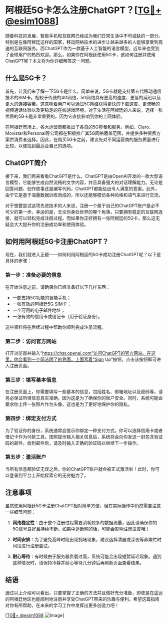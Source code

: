 # 阿根廷5G卡怎么注册ChatGPT？[[TG💪+ @esim1088](https://t.me/s/esim1088)]

随着科技的发展，智能手机和互联网已经成为我们日常生活中不可或缺的一部分。特别是在像阿根廷这样的国家，移动网络技术的进步让越来越多的人能够享受到高速的互联网服务。而ChatGPT作为一款基于人工智能的语言模型，近年来也受到了全球用户的热烈欢迎。那么，如果你在阿根廷使用5G卡，该如何注册并使用ChatGPT呢？本文将为你详细解答这一问题。

## 什么是5G卡？

首先，让我们来了解一下5G卡是什么。简单来说，5G卡就是支持第五代移动通信技术的SIM卡。相较于传统的4G网络，5G网络具有更高的速度、更低的延迟以及更大的连接容量。这意味着用户可以通过5G网络获得更快的下载速度、更流畅的视频通话体验以及更稳定的在线游戏环境。对于生活在阿根廷的人来说，选择一张优质的5G卡是非常重要的，因为它直接影响到你的上网体验。

在阿根廷市场上，各大运营商都推出了各自的5G套餐和服务。例如，Claro、Movistar和Personal等公司都在积极推广其5G网络覆盖范围，并提供多种资费方案供消费者选择。因此，在购买5G卡之前，建议先对不同运营商的服务质量进行比较，以便找到最适合自己的选项。

## ChatGPT简介

接下来，我们再来看看ChatGPT是什么。ChatGPT是由OpenAI开发的一款大型语言模型，它能够生成自然流畅的文字内容，并且具备强大的对话理解能力。无论是回答问题、创作故事还是编写代码，ChatGPT都能给出令人满意的答案。此外，由于它是基于海量数据训练而成的，所以还能够模仿各种风格和语气来进行交流。

对于想要尝试这项先进技术的人来说，注册一个属于自己的ChatGPT账户是必不可少的第一步。幸运的是，无论你身处世界的哪个角落，只要拥有稳定的互联网连接，就可以轻松完成注册过程。而如果你正好拥有一张阿根廷的5G卡，那么这无疑会大大提升你的注册成功率和使用体验。

## 如何用阿根廷5G卡注册ChatGPT？

现在，我们就进入正题——如何利用阿根廷的5G卡成功注册ChatGPT呢？以下是具体的步骤：

### 第一步：准备必要的信息
在开始注册之前，请确保你已经准备好以下几样东西：
- 一部支持5G功能的智能手机；
- 一张有效的阿根廷5G SIM卡；
- 一个可用的电子邮件地址；
- 一张有效的信用卡或借记卡（用于验证身份）。

这些资料将在后续过程中帮助你顺利完成注册流程。

### 第二步：访问官方网站
打开浏览器并输入“https://chat.openai.com”访问ChatGPT的官方网站。在这里，你会看到一个简洁明了的界面，上面写着“Sign Up”按钮。点击该按钮即可进入注册页面。

### 第三步：填写基本信息
在注册页面上，你需要填写一些基本的信息，包括姓名、邮箱地址以及密码等。请务必保证所填信息真实准确，因为这是为了确保你的账户安全。同时，系统可能会要求你上传一张照片作为头像，这也是为了更好地保护你的隐私。

### 第四步：绑定支付方式
为了验证你的身份，系统通常会提示你绑定一种支付方式。你可以选择信用卡或者借记卡作为付款工具。按照提示输入相关信息后，系统将会向你发送一封包含验证码的邮件。收到邮件后，请及时输入正确的验证码以继续下一步操作。

### 第五步：激活账户
当所有信息都验证无误之后，你的ChatGPT账户就会被正式激活啦！此时，你可以登录到平台上开始探索它的无穷魅力了。

## 注意事项

虽然使用阿根廷5G卡注册ChatGPT相对简单方便，但在实际操作中仍然需要注意一些细节问题：

1. **网络稳定性**：由于整个注册过程需要消耗较多的数据流量，因此请确保你的5G信号良好且持续不断。如果中途断网的话，可能会影响注册进度哦！

2. **时间安排**：为了避免高峰时段出现拥堵现象，建议选择清晨或深夜等非繁忙时间段进行注册尝试。

3. **耐心等待**：有时候由于服务器负载过高，系统可能会出现短暂延迟现象。遇到这种情况时，请保持冷静并耐心等待几分钟后再刷新页面查看结果。

## 结语

通过以上介绍可以看出，只要掌握了正确的方法并且做好充分准备，即使是在遥远的阿根廷地区也能顺利地注册并享受ChatGPT带来的乐趣与便利。希望这篇指南对你有所帮助，在未来的学习工作中发挥出更多创造力吧！

[[TG💪+ @esim1088](https://t.me/s/esim1088) ![Image](https://i.postimg.cc/4NQfJmqS/Snipaste-2025-05-13-00-14-12.png)]
